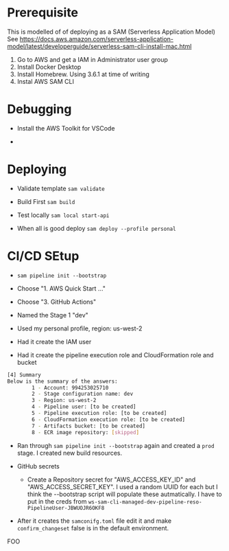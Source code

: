 # Prerequisite

This is modelled of of deploying as a SAM (Serverless Application Model)
See https://docs.aws.amazon.com/serverless-application-model/latest/developerguide/serverless-sam-cli-install-mac.html

1. Go to AWS and get a IAM in Administrator user group
2. Install Docker Desktop
3. Install Homebrew. Using 3.6.1 at time of writing
4. Instal AWS SAM CLI

# Debugging

- Install the AWS Toolkit for VSCode

-

# Deploying

- Validate template `sam validate`

- Build First `sam build`

- Test locally `sam local start-api`

- When all is good deploy `sam deploy --profile personal`

# CI/CD SEtup

- `sam pipeline init --bootstrap`

- Choose "1. AWS Quick Start ..."

- Choose "3. GitHub Actions"

- Named the Stage 1 "dev"

- Used my personal profile, region: us-west-2

- Had it create the IAM user

- Had it create the pipeline execution role and CloudFormation role and bucket

```sh
[4] Summary
Below is the summary of the answers:
        1 - Account: 994253025710
        2 - Stage configuration name: dev
        3 - Region: us-west-2
        4 - Pipeline user: [to be created]
        5 - Pipeline execution role: [to be created]
        6 - CloudFormation execution role: [to be created]
        7 - Artifacts bucket: [to be created]
        8 - ECR image repository: [skipped]
```

- Ran through `sam pipeline init --bootstrap` again and created a `prod` stage. I created new build resources.

- GitHub secrets

  - Create a Repository secret for "AWS_ACCESS_KEY_ID" and "AWS_ACCESS_SECRET_KEY". I used a random UUID for each but I think the --bootstrap script will populate these autmatically. I have to put in the creds from `ws-sam-cli-managed-dev-pipeline-reso-PipelineUser-JBWUOJR6OKF8`

- After it creates the `samconifg.toml` file edit it and make `confirm_changeset` false is in the default environment.

FOO
